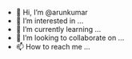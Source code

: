 - 👋 Hi, I’m @arunkumar
- 👀 I’m interested in ...
- 🌱 I’m currently learning ...
- 💞️ I’m looking to collaborate on ...
- 📫 How to reach me ...

<!---
hardworkrit/hardworkrit is a ✨ special ✨ repository because its `README.md` (this file) appears on your GitHub profile.
You can click the Preview link to take a look at your changes.
--->
